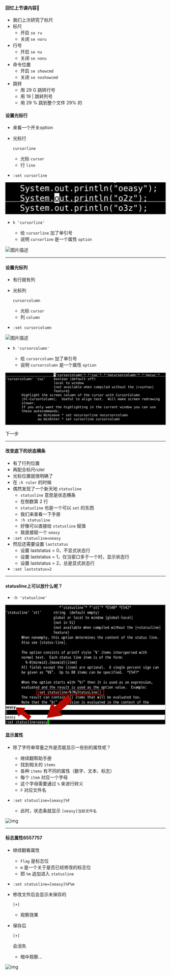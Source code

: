 #### 回忆上节课内容🤔



- 我们上次研究了标尺
- 标尺
  - 开启 `se ru`
  - 关闭 `se noru`
- 行号
  - 开启 `se nu`
  - 关闭 `se nonu`
- 命令位置
  - 开启 `se showcmd`
  - 关闭 `se noshowcmd`
- 跳转
  - 用 29 G 跳转行号
  - 用 19 | 跳转列号
  - 用 29 % 跳到整个文件 29% 的

#### 设置光标行



- 来看一个开关option

- 光标行

   

  ```
  cursorline
  ```

  - 光标 `cursor`
  - 行 `line`

- `:set cursorline`

![图片描述](5.0_实验21状态横条.assets/uid1190679-20210805-1628145706714.png)

- ```
  h 'cursorline'
  ```

  - 给 `cursorline` 加了单引号
  - 说明 `cursorline` 是一个属性 `option`

![图片描述](5.0_实验21状态横条.assets/uid1190679-20210805-1628145808345.png)

---

#### 设置光标列



- 有行就有列

- 光标列

   

  ```
  cursorcolumn
  ```

  - 光标 `cursor`
  - 列 `column`

- `:set cursorcolumn`

![图片描述](5.0_实验21状态横条.assets/uid1190679-20210805-1628146050682.png)

- ```
  h 'cursorcolumn'
  ```

  - 给 `cursorcolumn` 加了单引号
  - 说明 `cursorcolumn` 是一个属性 `option`

![图片描述](5.0_实验21状态横条.assets/uid1190679-20210805-1628146058038.png)



下一步

---

#### 改变底下的状态横条



- 有了行列位置
- 再配合标尺ruler
- 光标位置就很明确了
- 在 `:h ruler` 的时候
- 偶然发现了一个新天地 `statusline`
  - `statusline` 意思是状态横条
  - 在倒数第 2 行
  - `statusline` 也是一个可以 `set` 的东西
  - 我们来查看一下手册
  - `:h statusline`
  - 好像可以直接给 `statusline` 赋值
  - 我直接赋一个 `oeasy`
- `:set statusline=oeasy`
- 然后还需要设置 `laststatus`
  - 设置 laststatus = 0，不显式状态行
  - 设置 laststatus = 1，仅当窗口多于一个时，显示状态行
  - 设置 laststatus = 2，总是显式状态行
- `:set laststatus=2`

---

#### statusline上可以放什么呢？



- `:h 'statusline'`

![img](5.0_实验21状态横条.assets/helpStatusLine.png)





#### 显示属性



- 除了字符串常量之外是否能显示一些别的属性呢？

  - 继续翻帮助手册
  - 找到相关的 `items`
  - 各种 `items` 有不同的属性（数字、文本、标志）
  - 每个 `item` 对应一个字母
  - 这个字母需要通过 `%` 来进行转义
  - `F` 对应文件名

- ```
  :set statusline=[oeasy]%F
  ```

  - 此时，状态条就显示 `[oeasy]当前文件名`

![img](5.0_实验21状态横条.assets/statuslineItem)

---





#### 标志属性6557757



- 继续翻看属性

  - `Flag` 是标志位
  - `m` 是一个关于是否已经修改的标志位
  - 把 `%m` 追加进入 `statusline`

- `:set statusline=[oeasy]%F%m`

- 修改文件后会显示未保存的

   

  ```
  [+]
  ```

  - 观察效果

- 保存后

   

  ```
  [+]
  ```

   

  会消失

  - 暗中观察...

![img](5.0_实验21状态横条.assets/helpstatusflag.png)